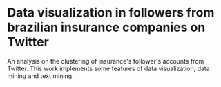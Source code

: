 # Data visualization in followers from brazilian insurance companies on Twitter

An analysis on the clustering of insurance's follower's accounts from Twitter. This work implements some features of data visualization, data mining and text mining.
